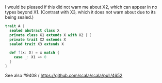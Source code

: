 I would be pleased if this did not warn me about X2, which can appear in no types beyond X1.  (Contrast with X3, which it does not warn about due to its being sealed.)
```scala
trait A {
  sealed abstract class X
  private class X1 extends X with X2 { }
  private trait X2 extends X
  sealed trait X3 extends X

  def f(x: X) = x match {
    case _: X1 => 0
  }
}
```
See also #9408 / https://github.com/scala/scala/pull/4652
